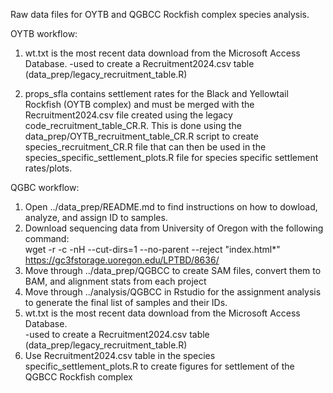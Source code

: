 Raw data files for OYTB and QGBCC Rockfish complex species analysis.

OYTB workflow:

1) wt.txt is the most recent data download from the Microsoft Access Database.
  -used to create a Recruitment2024.csv table (data_prep/legacy_recruitment_table.R)

2) props_sfla contains settlement rates for the Black and Yellowtail Rockfish (OYTB complex) and must be merged with the Recruitment2024.csv file created using the legacy code_recruitment_table_CR.R. 
This is done using the data_prep/OYTB_recruitment_table_CR.R script to create species_recruitment_CR.R file that can then be used in the species_specific_settlement_plots.R file for species specific settlement rates/plots.

QGBC workflow:

1) Open ../data_prep/README.md to find instructions on how to dowload, analyze, and assign ID to samples.
2) Download sequencing data from University of Oregon with the following command:  
    wget -r -c -nH --cut-dirs=1 --no-parent --reject "index.html*" https://gc3fstorage.uoregon.edu/LPTBD/8636/
3) Move through ../data_prep/QGBCC to create SAM files, convert them to BAM, and alignment stats from each project
4) Move through ../analysis/QGBCC in Rstudio for the assignment analysis to generate the final list of samples and their IDs.
5) wt.txt is the most recent data download from the Microsoft Access Database.  
  -used to create a Recruitment2024.csv table (data_prep/legacy_recruitment_table.R)
6) Use Recruitment2024.csv table in the species specific_settlement_plots.R to create figures for settlement of the QGBCC Rockfish complex
